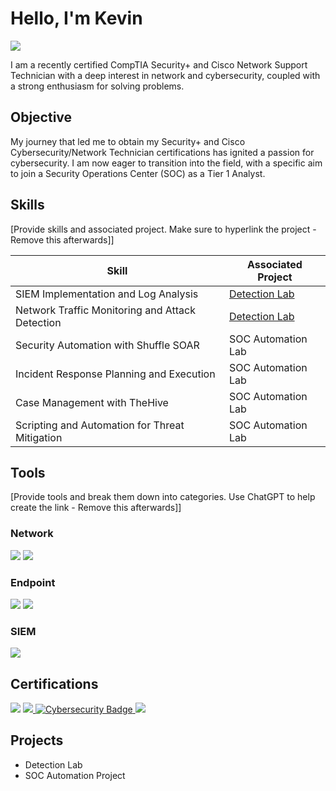 # Hello, I'm Kevin
<a href="https://www.linkedin.com/in/retwauit/"><img src="https://img.shields.io/badge/-LinkedIn-0072b1?&style=for-the-badge&logo=linkedin&logoColor=white" /></a>


I am a recently certified CompTIA Security+ and Cisco Network Support Technician with a deep interest in network and cybersecurity, coupled with a strong enthusiasm for solving problems.

## Objective

My journey that led me to obtain my Security+ and Cisco Cybersecurity/Network Technician certifications has ignited a passion for cybersecurity. I am now eager to transition into the field, with a specific aim to join a Security Operations Center (SOC) as a Tier 1 Analyst.

## Skills
[Provide skills and associated project. Make sure to hyperlink the project - Remove this afterwards]]

| Skill                                         | Associated Project         |
|-----------------------------------------------|----------------------------|
| SIEM Implementation and Log Analysis          | <a href="https://google.com">Detection Lab</a>|
| Network Traffic Monitoring and Attack Detection | <a href="https://google.com">Detection Lab</a>|
| Security Automation with Shuffle SOAR         | SOC Automation Lab|
| Incident Response Planning and Execution      | SOC Automation Lab|
| Case Management with TheHive                  | SOC Automation Lab|
| Scripting and Automation for Threat Mitigation | SOC Automation Lab|

## Tools
[Provide tools and break them down into categories. Use ChatGPT to help create the link - Remove this afterwards]]

### Network
<div>
    <img src="https://img.shields.io/badge/-Wireshark-1679A7?&style=for-the-badge&logo=Wireshark&logoColor=white" />
<img src="https://img.shields.io/badge/-Nmap-777BB4?&style=for-the-badge&logo=Nmap&logoColor=white" />


### Endpoint
<div>
    <img src="https://img.shields.io/badge/-Microsoft_Defender_for_Endpoint-00A4EF?&style=for-the-badge&logo=Microsoft&logoColor=white" />
    <img src="https://img.shields.io/badge/-Velociraptor-4B275F?&style=for-the-badge&logo=Velociraptor&logoColor=white" />
</div>

### SIEM
<div>
    <img src="https://img.shields.io/badge/-Splunk-000000?&style=for-the-badge&logo=Splunk&logoColor=white" />
</div>

## Certifications
<div>
<a href="https://www.credly.com/badges/7ec9e49d-406f-4974-a4ce-c6f9db309094/linked_in_profile"><img src="https://img.shields.io/badge/-Security%2B-FF0000?&style=for-the-badge&logo=CompTIA&logoColor=white" /></a>
<a href="https://www.credly.com/badges/9327d3c6-6ebc-4a7b-b70b-17b01cf6bfdd/linked_in_profile">
<img src="https://img.shields.io/badge/-Network-007ACC?&style=for-the-badge&logo=Cisco&logoColor=white" />
</a>
<a href="https://www.credly.com/badges/7077aae8-c1f7-4cac-9775-637890723d39/linked_in_profile">
    <img src="https://img.shields.io/badge/-Cybersecurity-007ACC?&style=for-the-badge&logo=Cisco&logoColor=white" alt="Cybersecurity Badge"/>
</a>
<img src="https://img.shields.io/badge/-AWS-000080?&style=for-the-badge&logoColor=white" /> 




## Projects
- Detection Lab
- SOC Automation Project
